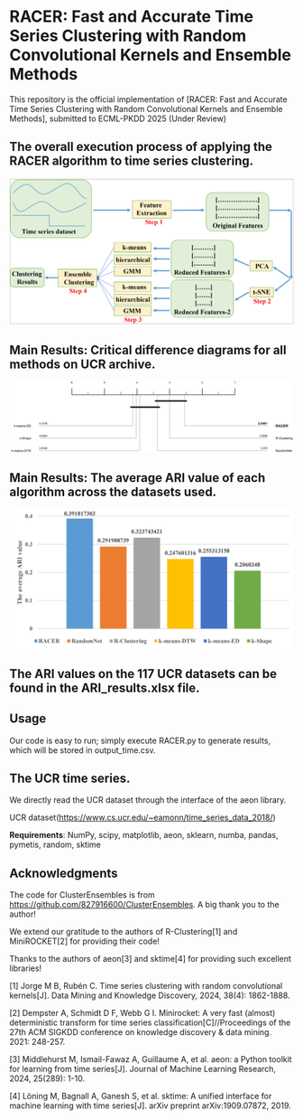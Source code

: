 # RACER: Fast and Accurate Time Series Clustering with Random Convolutional Kernels and Ensemble Methods
This repository is the official implementation of [RACER: Fast and Accurate Time Series Clustering with Random Convolutional Kernels and Ensemble Methods], 
submitted to ECML-PKDD 2025  (Under Review)

## The overall execution process of applying the RACER algorithm to time series clustering.

![The overall execution process of applying the RACER algorithm to time series clustering](framework.jpg) 

## Main Results: Critical difference diagrams for all methods on UCR archive.


![Critical difference diagrams for all methods on UCR archive.](ARI_CD.png) 


## Main Results: The average ARI value of each algorithm across the datasets used.


![The average ARI value of each algorithm across the datasets used.](average_ARI.jpg) 

## The ARI values on the 117 UCR datasets can be found in the ARI_results.xlsx file.


## Usage

Our code is easy to run; simply execute RACER.py to generate results, which will be stored in output_time.csv.

## The UCR time series.

We directly read the UCR dataset through the interface of the aeon library.

UCR dataset(https://www.cs.ucr.edu/~eamonn/time_series_data_2018/)





**Requirements**: NumPy, scipy, matplotlib, aeon, sklearn, numba, pandas, pymetis, random, sktime

## Acknowledgments

The code for ClusterEnsembles is from https://github.com/827916600/ClusterEnsembles. A big thank you to the author!

We extend our gratitude to the authors of R-Clustering[1] and MiniROCKET[2] for providing their code!

Thanks to the authors of aeon[3] and sktime[4] for providing such excellent libraries!

[1] Jorge M B, Rubén C. Time series clustering with random convolutional kernels[J]. Data Mining and Knowledge Discovery, 2024, 38(4): 1862-1888.

[2] Dempster A, Schmidt D F, Webb G I. Minirocket: A very fast (almost) deterministic transform for time series classification[C]//Proceedings of the 27th ACM SIGKDD conference on knowledge discovery & data mining. 2021: 248-257.

[3] Middlehurst M, Ismail-Fawaz A, Guillaume A, et al. aeon: a Python toolkit for learning from time series[J]. Journal of Machine Learning Research, 2024, 25(289): 1-10.

[4] Löning M, Bagnall A, Ganesh S, et al. sktime: A unified interface for machine learning with time series[J]. arXiv preprint arXiv:1909.07872, 2019.


